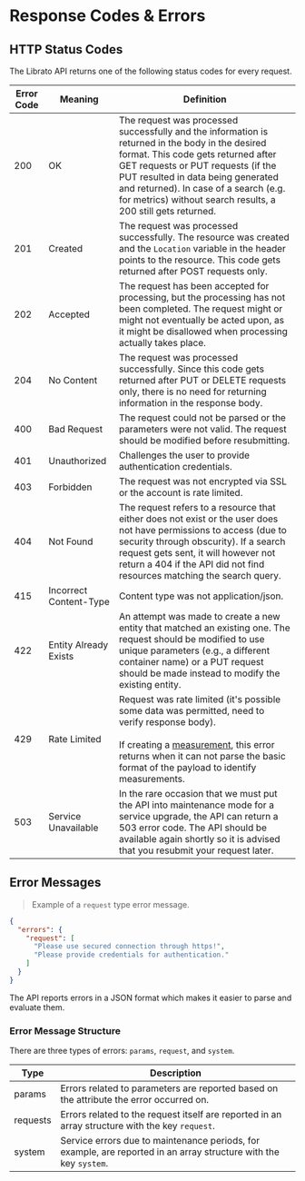 # Response Codes & Errors

## HTTP Status Codes

The Librato API returns one of the following status codes for every request.

Error Code | Meaning | Definition
---------- | ------- | ----------
200 | OK | The request was processed successfully and the information is returned in the body in the desired format. This code gets returned after GET requests or PUT requests (if the PUT resulted in data being generated and returned). In case of a search (e.g. for metrics) without search results, a 200 still gets returned.
201 | Created | The request was processed successfully. The resource was created and the `Location` variable in the header points to the resource. This code gets returned after POST requests only.
202 | Accepted | The request has been accepted for processing, but the processing has not been completed. The request might or might not eventually be acted upon, as it might be disallowed when processing actually takes place.
204 | No Content | The request was processed successfully. Since this code gets returned after PUT or DELETE requests only, there is no need for returning information in the response body.
400 | Bad Request | The request could not be parsed or the parameters were not valid. The request should be modified before resubmitting.
401 | Unauthorized | Challenges the user to provide authentication credentials.
403 | Forbidden | The request was not encrypted via SSL or the account is rate limited.
404 | Not Found | The request refers to a resource that either does not exist or the user does not have permissions to access (due to security through obscurity). If a search request gets sent, it will however not return a 404 if the API did not find resources matching the search query.
415 | Incorrect Content-Type | Content type was not application/json.
422 | Entity Already Exists | An attempt was made to create a new entity that matched an existing one. The request should be modified to use unique parameters (e.g., a different container name) or a PUT request should be made instead to modify the existing entity.
429 | Rate Limited | Request was rate limited (it's possible some data was permitted, need to verify response body).<br><br>If creating a [measurement](#measurements), this error returns when it can not parse the basic format of the payload to identify measurements.
503 | Service Unavailable | In the rare occasion that we must put the API into maintenance mode for a service upgrade, the API can return a 503 error code. The API should be available again shortly so it is advised that you resubmit your request later.

## Error Messages

>Example of a `request` type error message.

```json
{
  "errors": {
    "request": [
      "Please use secured connection through https!",
      "Please provide credentials for authentication."
    ]
  }
}
```

The API reports errors in a JSON format which makes it easier to parse and evaluate them.

### Error Message Structure

There are three types of errors: `params`, `request`, and `system`.

Type | Description
---- | -----------
params | Errors related to parameters are reported based on the attribute the error occurred on.
requests | Errors related to the request itself are reported in an array structure with the key `request`.
system | Service errors due to maintenance periods, for example, are reported in an array structure with the key `system`.
